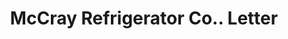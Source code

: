 ---
doi: 10.7916/D8P85PWT
date_other: '1927'
date_other_textual: '1927'
form: correspondence
genre:
- Letters (correspondence)
name:
- McCray Refrigerator Co.
object_in_context_url: https://biggert.cul.columbia.edu/items/view/ave_biggert_00294
subject_hierarchical_geographic:
- Kendallville, Indiana, United States
subject_name:
- McCray Refrigerator Co.
title: McCray Refrigerator Co.. Letter
sort_title: McCray Refrigerator Co.. Letter
call_number: ave_biggert_00294
coordinates:
- 41.44166666666666,-85.26055555555556
pid: ave_biggert_00294
identifiers: ave_biggert_00294
thumbnail: https://derivativo-1.library.columbia.edu/iiif/2/ldpd:344265/full/!256,256/0/native.jpg
permalink: "/items/ave_biggert_00294/"
layout: iiif-image-page
---